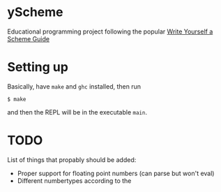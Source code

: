 # yScheme

Educational programming project following the popular [Write Yourself a Scheme Guide](https://en.wikibooks.org/wiki/Write_Yourself_a_Scheme_in_48_Hours/)

# Setting up

Basically, have ```make``` and ```ghc``` installed, then run

```
$ make
```

and then the REPL will be in the executable ```main```.

# TODO
List of things that propably should be added:

- Proper support for floating point numbers (can parse but won't eval)
- Different numbertypes according to the
